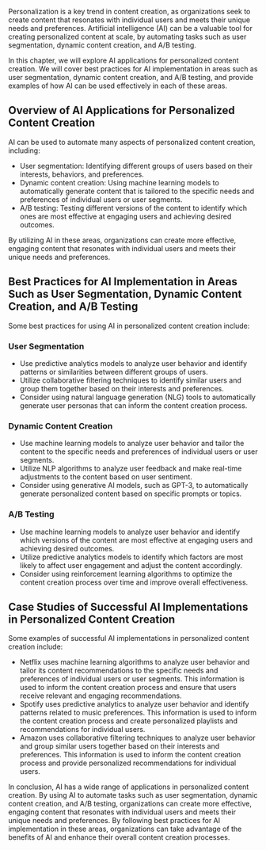
Personalization is a key trend in content creation, as organizations seek to create content that resonates with individual users and meets their unique needs and preferences. Artificial intelligence (AI) can be a valuable tool for creating personalized content at scale, by automating tasks such as user segmentation, dynamic content creation, and A/B testing.

In this chapter, we will explore AI applications for personalized content creation. We will cover best practices for AI implementation in areas such as user segmentation, dynamic content creation, and A/B testing, and provide examples of how AI can be used effectively in each of these areas.

Overview of AI Applications for Personalized Content Creation
-------------------------------------------------------------

AI can be used to automate many aspects of personalized content creation, including:

* User segmentation: Identifying different groups of users based on their interests, behaviors, and preferences.
* Dynamic content creation: Using machine learning models to automatically generate content that is tailored to the specific needs and preferences of individual users or user segments.
* A/B testing: Testing different versions of the content to identify which ones are most effective at engaging users and achieving desired outcomes.

By utilizing AI in these areas, organizations can create more effective, engaging content that resonates with individual users and meets their unique needs and preferences.

Best Practices for AI Implementation in Areas Such as User Segmentation, Dynamic Content Creation, and A/B Testing
------------------------------------------------------------------------------------------------------------------

Some best practices for using AI in personalized content creation include:

### User Segmentation

* Use predictive analytics models to analyze user behavior and identify patterns or similarities between different groups of users.
* Utilize collaborative filtering techniques to identify similar users and group them together based on their interests and preferences.
* Consider using natural language generation (NLG) tools to automatically generate user personas that can inform the content creation process.

### Dynamic Content Creation

* Use machine learning models to analyze user behavior and tailor the content to the specific needs and preferences of individual users or user segments.
* Utilize NLP algorithms to analyze user feedback and make real-time adjustments to the content based on user sentiment.
* Consider using generative AI models, such as GPT-3, to automatically generate personalized content based on specific prompts or topics.

### A/B Testing

* Use machine learning models to analyze user behavior and identify which versions of the content are most effective at engaging users and achieving desired outcomes.
* Utilize predictive analytics models to identify which factors are most likely to affect user engagement and adjust the content accordingly.
* Consider using reinforcement learning algorithms to optimize the content creation process over time and improve overall effectiveness.

Case Studies of Successful AI Implementations in Personalized Content Creation
------------------------------------------------------------------------------

Some examples of successful AI implementations in personalized content creation include:

* Netflix uses machine learning algorithms to analyze user behavior and tailor its content recommendations to the specific needs and preferences of individual users or user segments. This information is used to inform the content creation process and ensure that users receive relevant and engaging recommendations.
* Spotify uses predictive analytics to analyze user behavior and identify patterns related to music preferences. This information is used to inform the content creation process and create personalized playlists and recommendations for individual users.
* Amazon uses collaborative filtering techniques to analyze user behavior and group similar users together based on their interests and preferences. This information is used to inform the content creation process and provide personalized recommendations for individual users.

In conclusion, AI has a wide range of applications in personalized content creation. By using AI to automate tasks such as user segmentation, dynamic content creation, and A/B testing, organizations can create more effective, engaging content that resonates with individual users and meets their unique needs and preferences. By following best practices for AI implementation in these areas, organizations can take advantage of the benefits of AI and enhance their overall content creation processes.
